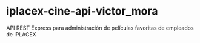 # iplacex-cine-api-victor_mora
 API REST Express para administración de películas favoritas de empleados de IPLACEX
